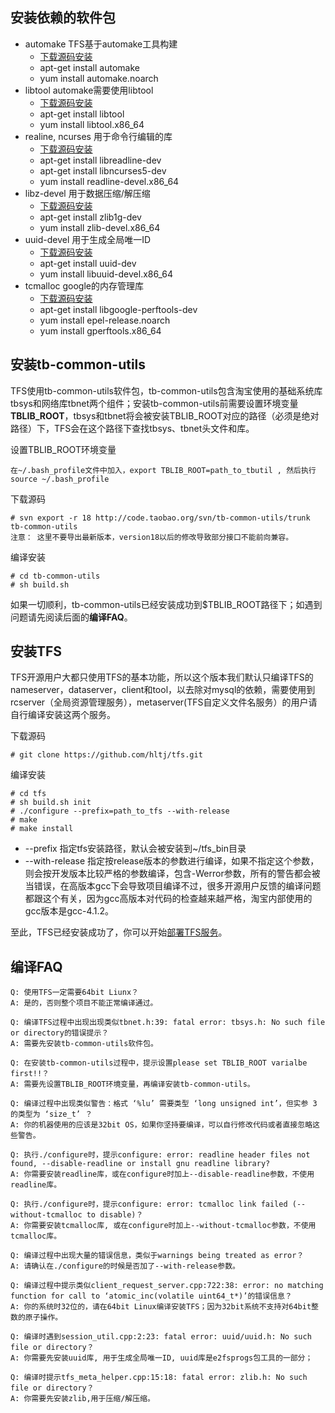 安装依赖的软件包
----------------

*   automake TFS基于automake工具构建 
    *   [下载源码安装][1] 
    *   apt-get install automake
    *   yum install automake.noarch
*   libtool automake需要使用libtool 
    *   [下载源码安装][2]
    *   apt-get install libtool
    *   yum install libtool.x86_64
*   realine, ncurses 用于命令行编辑的库 
    *   [下载源码安装][3]
    *   apt-get install libreadline-dev
    *   apt-get install libncurses5-dev
    *   yum install readline-devel.x86_64
*   libz-devel 用于数据压缩/解压缩 
    *   [下载源码安装][4]
    *   apt-get install zlib1g-dev
    *   yum install zlib-devel.x86_64
*   uuid-devel 用于生成全局唯一ID 
    *   [下载源码安装][5]
    *   apt-get install uuid-dev
    *   yum install libuuid-devel.x86_64
*   tcmalloc google的内存管理库 
    *   [下载源码安装][6]
    *   apt-get install libgoogle-perftools-dev
    *   yum install epel-release.noarch
    *   yum install gperftools.x86_64

安装tb-common-utils
-------------------

TFS使用tb-common-utils软件包，tb-common-utils包含淘宝使用的基础系统库tbsys和网络库tbnet两个组件；安装tb-common-utils前需要设置环境变量**TBLIB_ROOT**，tbsys和tbnet将会被安装TBLIB_ROOT对应的路径（必须是绝对路径）下，TFS会在这个路径下查找tbsys、tbnet头文件和库。

设置TBLIB_ROOT环境变量

    在~/.bash_profile文件中加入，export TBLIB_ROOT=path_to_tbutil , 然后执行source ~/.bash_profile
    

下载源码

    # svn export -r 18 http://code.taobao.org/svn/tb-common-utils/trunk tb-common-utils
    注意： 这里不要导出最新版本，version18以后的修改导致部分接口不能前向兼容。
    

编译安装

    # cd tb-common-utils
    # sh build.sh
    

如果一切顺利，tb-common-utils已经安装成功到$TBLIB_ROOT路径下；如遇到问题请先阅读后面的**编译FAQ**。

安装TFS
-------

TFS开源用户大都只使用TFS的基本功能，所以这个版本我们默认只编译TFS的nameserver，dataserver，client和tool，以去除对mysql的依赖，需要使用到rcserver（全局资源管理服务），metaserver(TFS自定义文件名服务）的用户请自行编译安装这两个服务。

下载源码

    # git clone https://github.com/hltj/tfs.git
    

编译安装

    # cd tfs
    # sh build.sh init
    # ./configure --prefix=path_to_tfs --with-release
    # make
    # make install
    

*   --prefix 指定tfs安装路径，默认会被安装到~/tfs_bin目录
*   --with-release 指定按release版本的参数进行编译，如果不指定这个参数，则会按开发版本比较严格的参数编译，包含-Werror参数，所有的警告都会被当错误，在高版本gcc下会导致项目编译不过，很多开源用户反馈的编译问题都跟这个有关，因为gcc高版本对代码的检查越来越严格，淘宝内部使用的gcc版本是gcc-4.1.2。

至此，TFS已经安装成功了，你可以开始[部署TFS服务][7]。

编译FAQ
-------

    Q: 使用TFS一定需要64bit Liunx？
    A: 是的，否则整个项目不能正常编译通过。
    
    Q: 编译TFS过程中出现出现类似tbnet.h:39: fatal error: tbsys.h: No such file or directory的错误提示？
    A: 需要先安装tb-common-utils软件包。
    
    Q: 在安装tb-common-utils过程中，提示设置please set TBLIB_ROOT varialbe first!!？
    A: 需要先设置TBLIB_ROOT环境变量，再编译安装tb-common-utils。
    
    Q: 编译过程中出现类似警告：格式 ‘%lu’ 需要类型 ‘long unsigned int’，但实参 3 的类型为 ‘size_t’ ？
    A: 你的机器使用的应该是32bit OS，如果你坚持要编译，可以自行修改代码或者直接忽略这些警告。
    
    Q: 执行./configure时，提示configure: error: readline header files not found, --disable-readline or install gnu readline library?
    A: 你需要安装readline库，或在configure时加上--disable-readline参数，不使用readline库。
    
    Q: 执行./configure时，提示configure: error: tcmalloc link failed (--without-tcmalloc to disable)？
    A: 你需要安装tcmalloc库, 或在configure时加上--without-tcmalloc参数，不使用tcmalloc库。
    
    Q: 编译过程中出现大量的错误信息，类似于warnings being treated as error？
    A: 请确认在./configure的时候是否加了--with-release参数。
    
    Q: 编译过程中提示类似client_request_server.cpp:722:38: error: no matching function for call to ‘atomic_inc(volatile uint64_t*)’的错误信息？
    A: 你的系统时32位的，请在64bit Linux编译安装TFS；因为32bit系统不支持对64bit整数的原子操作。
    
    Q: 编译时遇到session_util.cpp:2:23: fatal error: uuid/uuid.h: No such file or directory？
    A: 你需要先安装uuid库, 用于生成全局唯一ID, uuid库是e2fsprogs包工具的一部分；
    
    Q: 编译时提示tfs_meta_helper.cpp:15:18: fatal error: zlib.h: No such file or directory？
    A: 你需要先安装zlib,用于压缩/解压缩。
    

 [1]: http://www.gnu.org/software/automake/#downloading
 [2]: http://www.gnu.org/software/libtool/
 [3]: http://cnswww.cns.cwru.edu/php/chet/readline/rltop.html#Availability
 [4]: http://zlib.net/
 [5]: http://sourceforge.net/projects/e2fsprogs/
 [6]: http://code.google.com/p/gperftools/downloads/list
 [7]: DEPLOY.md
